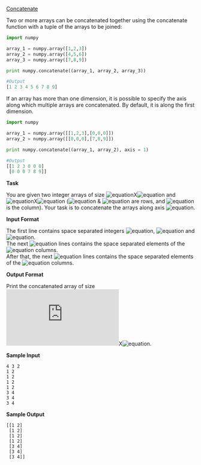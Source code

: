 [Concatenate](http://docs.scipy.org/doc/numpy/reference/generated/numpy.concatenate.html)

Two or more arrays can be concatenated together using the concatenate function with a tuple of the arrays to be joined:
```python
import numpy

array_1 = numpy.array([1,2,3])
array_2 = numpy.array([4,5,6])
array_3 = numpy.array([7,8,9])

print numpy.concatenate((array_1, array_2, array_3))    

#Output
[1 2 3 4 5 6 7 8 9]
```
If an array has more than one dimension, it is possible to specify the axis along which multiple arrays are concatenated. By default, it is along the first dimension.
```python
import numpy

array_1 = numpy.array([[1,2,3],[0,0,0]])
array_2 = numpy.array([[0,0,0],[7,8,9]])

print numpy.concatenate((array_1, array_2), axis = 1)   

#Output
[[1 2 3 0 0 0]
 [0 0 0 7 8 9]] 
```   
__Task__

You are given two integer arrays of size ![equation](http://latex.codecogs.com/svg.latex?\inline&space;N)X![equation](http://latex.codecogs.com/svg.latex?\inline&space;P) and ![equation](http://latex.codecogs.com/svg.latex?\inline&space;M)X![equation](http://latex.codecogs.com/svg.latex?\inline&space;P) (![equation](http://latex.codecogs.com/svg.latex?\inline&space;N) & ![equation](http://latex.codecogs.com/svg.latex?\inline&space;M) are rows, and ![equation](http://latex.codecogs.com/svg.latex?\inline&space;P) is the column). Your task is to concatenate the arrays along axis ![equation](http://latex.codecogs.com/svg.latex?\inline&space;0).

__Input Format__

The first line contains space separated integers ![equation](http://latex.codecogs.com/svg.latex?\inline&space;N), ![equation](http://latex.codecogs.com/svg.latex?\inline&space;M) and ![equation](http://latex.codecogs.com/svg.latex?\inline&space;P). <br> 
The next ![equation](http://latex.codecogs.com/svg.latex?\inline&space;N) lines contains the space separated elements of the ![equation](http://latex.codecogs.com/svg.latex?\inline&space;P) columns. <br>
After that, the next ![equation](http://latex.codecogs.com/svg.latex?\inline&space;M) lines contains the space separated elements of the ![equation](http://latex.codecogs.com/svg.latex?\inline&space;P) columns.

__Output Format__

Print the concatenated array of size ![equation](https://latex.codecogs.com/svg.latex?%5Cinline%20%28N%20&plus;%20M%29)X![equation](http://latex.codecogs.com/svg.latex?\inline&space;P).

__Sample Input__
```commandline
4 3 2
1 2
1 2 
1 2
1 2
3 4
3 4
3 4
``` 
__Sample Output__
```commandline
[[1 2]
 [1 2]
 [1 2]
 [1 2]
 [3 4]
 [3 4]
 [3 4]] 
```
